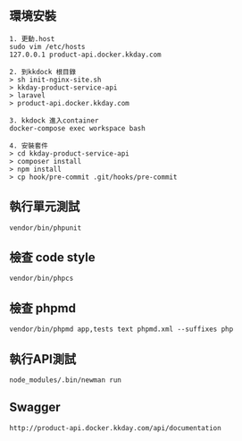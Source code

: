 ## 環境安裝
```
1. 更動.host
sudo vim /etc/hosts
127.0.0.1 product-api.docker.kkday.com

2. 到kkdock 根目錄
> sh init-nginx-site.sh
> kkday-product-service-api
> laravel
> product-api.docker.kkday.com

3. kkdock 進入container
docker-compose exec workspace bash

4. 安裝套件
> cd kkday-product-service-api
> composer install 
> npm install
> cp hook/pre-commit .git/hooks/pre-commit
```

## 執行單元測試
```
vendor/bin/phpunit 
```

## 檢查 code style
```
vendor/bin/phpcs
```

## 檢查 phpmd
```
vendor/bin/phpmd app,tests text phpmd.xml --suffixes php
```

## 執行API測試
```
node_modules/.bin/newman run 
```

## Swagger 
```
http://product-api.docker.kkday.com/api/documentation
```